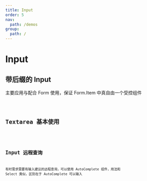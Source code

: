 ```yaml
---
title: Input
order: 5
nav:
  path: /demos
group:
  path: /
---
```


# Input

## 带后缀的 Input

主要应用与配合 Form 使用，保证 Form.Item 中真自由一个受控组件

<code src="../input/basicSuffix.tsx" />

## Textarea 基本使用

<code src="../input/textarea.tsx" />

## Input 远程查询

有时需求需要有输入建议的远程查询，可以使用 AutoComplete 组件，用法和 Select 类似，区别在于 AutoComplete 可以输入

<code src="../input/remote.tsx" >
